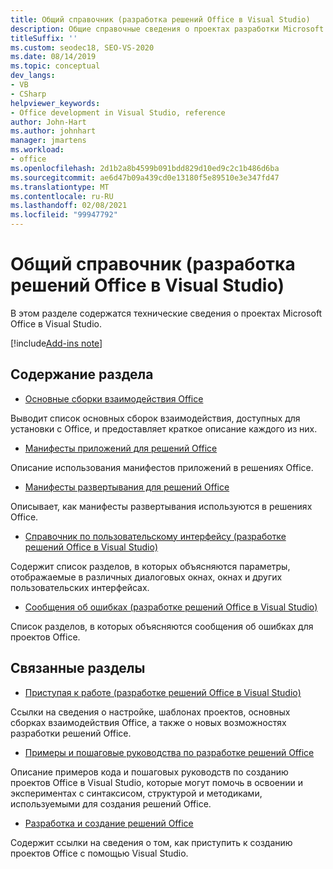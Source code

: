 ```yaml
---
title: Общий справочник (разработка решений Office в Visual Studio)
description: Общие справочные сведения о проектах разработки Microsoft Office в Visual Studio.
titleSuffix: ''
ms.custom: seodec18, SEO-VS-2020
ms.date: 08/14/2019
ms.topic: conceptual
dev_langs:
- VB
- CSharp
helpviewer_keywords:
- Office development in Visual Studio, reference
author: John-Hart
ms.author: johnhart
manager: jmartens
ms.workload:
- office
ms.openlocfilehash: 2d1b2a8b4599b091bdd829d10ed9c2c1b486d6ba
ms.sourcegitcommit: ae6d47b09a439cd0e13180f5e89510e3e347fd47
ms.translationtype: MT
ms.contentlocale: ru-RU
ms.lasthandoff: 02/08/2021
ms.locfileid: "99947792"
---
```

# <a name="general-reference-office-development-in-visual-studio"></a>Общий справочник (разработка решений Office в Visual Studio)
  В этом разделе содержатся технические сведения о проектах Microsoft Office в Visual Studio.

[!include[Add-ins note](includes/addinsnote.md)]

## <a name="in-this-section"></a>Содержание раздела
- [Основные сборки взаимодействия Office](../vsto/office-primary-interop-assemblies.md)

 Выводит список основных сборок взаимодействия, доступных для установки с Office, и предоставляет краткое описание каждого из них.

- [Манифесты приложений для решений Office](../vsto/application-manifests-for-office-solutions.md)

 Описание использования манифестов приложений в решениях Office.

- [Манифесты развертывания для решений Office](../vsto/deployment-manifests-for-office-solutions.md)

 Описывает, как манифесты развертывания используются в решениях Office.

- [Справочник по пользовательскому интерфейсу &#40;разработке решений Office в Visual Studio&#41;](../vsto/user-interface-reference-office-development-in-visual-studio.md)

 Содержит список разделов, в которых объясняются параметры, отображаемые в различных диалоговых окнах, окнах и других пользовательских интерфейсах.

- [Сообщения об ошибках &#40;разработке решений Office в Visual Studio&#41;](../vsto/error-messages-office-development-in-visual-studio.md)

 Список разделов, в которых объясняются сообщения об ошибках для проектов Office.

## <a name="related-sections"></a>Связанные разделы
- [Приступая к работе &#40;разработке решений Office в Visual Studio&#41;](../vsto/getting-started-office-development-in-visual-studio.md)

 Ссылки на сведения о настройке, шаблонах проектов, основных сборках взаимодействия Office, а также о новых возможностях разработки решений Office.

- [Примеры и пошаговые руководства по разработке решений Office](../vsto/office-development-samples-and-walkthroughs.md)

 Описание примеров кода и пошаговых руководств по созданию проектов Office в Visual Studio, которые могут помочь в освоении и экспериментах с синтаксисом, структурой и методиками, используемыми для создания решений Office.

- [Разработка и создание решений Office](../vsto/designing-and-creating-office-solutions.md)

 Содержит ссылки на сведения о том, как приступить к созданию проектов Office с помощью Visual Studio.
